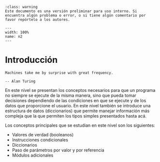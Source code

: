 ```{admonition} Versión borrador / preliminar
:class: warning
Este documento es una versión preliminar para uso interno. Si encuentra algún problema o error, o si tiene algún comentario por favor repórtelo a los autores.
```


```{figure} ./../imagenes/nivel2.png
---
width: 100%
name: n2
---
```

# Introducción

```{epigraph}
Machines take me by surprise with great frequency.

-- Alan Turing 
```

En este nivel se presentan los conceptos necesarios para que un programa no siempre se ejecute de la misma manera, sino que pueda tomar decisiones dependiendo de las condiciones en que se ejecute y de los datos que proporcione el usuario. En este nivel también se introduce una estructura de datos (diccionarios) que permite manejar información más compleja que la que permiten los tipos simples presentados hasta acá.

Los conceptos principales que se estudian en este nivel son los siguientes:

* Valores de verdad (booleanos)
* Instrucciones condicionales
* Diccionarios
* Paso de parámetros por valor y por referencia
* Módulos adicionales


